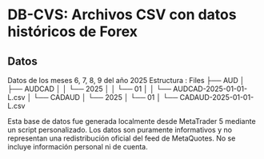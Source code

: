 # DB-CVS: Archivos CSV con datos históricos de Forex 

## Datos 
Datos de los meses 6, 7, 8, 9  del año 2025 
Estructura :
Files
├── AUD
│   ├── AUDCAD
│   │   └── 2025
│   │       └── 01
│   │           └── AUDCAD-2025-01-01-L.csv
│   └── CADAUD
│       └── 2025
│           └── 01
│               └── CADAUD-2025-01-01-L.csv

Esta base de datos fue generada localmente desde MetaTrader 5 mediante un script personalizado. Los datos son puramente informativos y no representan una redistribución oficial del feed de MetaQuotes. No se incluye información personal ni de cuenta.
